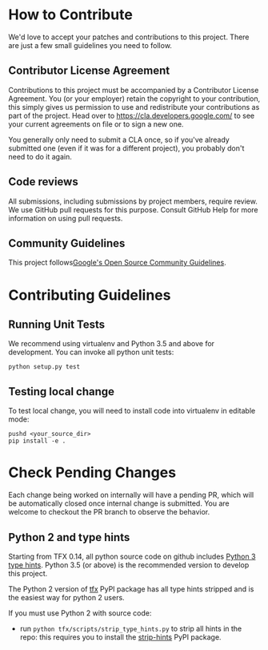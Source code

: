 # How to Contribute

We'd love to accept your patches and contributions to this project. There are
just a few small guidelines you need to follow.

## Contributor License Agreement

Contributions to this project must be accompanied by a Contributor License
Agreement. You (or your employer) retain the copyright to your contribution,
this simply gives us permission to use and redistribute your contributions as
part of the project. Head over to <https://cla.developers.google.com/> to see
your current agreements on file or to sign a new one.

You generally only need to submit a CLA once, so if you've already submitted one
(even if it was for a different project), you probably don't need to do it
again.

## Code reviews

All submissions, including submissions by project members, require review.
We use GitHub pull requests for this purpose. Consult GitHub Help for more
information on using pull requests.

## Community Guidelines
This project follows[Google's Open Source Community Guidelines](
https://opensource.google.com/conduct/).

# Contributing Guidelines

## Running Unit Tests
We recommend using virtualenv and Python 3.5 and above for development. You can
invoke all python unit tests:

```
python setup.py test
```

## Testing local change
To test local change, you will need to install code into virtualenv in editable
mode:

```
pushd <your_source_dir>
pip install -e .
```

# Check Pending Changes
Each change being worked on internally will have a pending PR, which will be
automatically closed once internal change is submitted. You are welcome to
checkout the PR branch to observe the behavior.

## Python 2 and type hints
Starting from TFX 0.14, all python source code on github includes
[Python 3 type hints](https://docs.python.org/3.5/library/typing.html). Python
3.5 (or above) is the recommended version to develop this project.

The Python 2 version of [tfx](https://pypi.org/project/tfx/) PyPI package has
all type hints stripped and is the easiest way for python 2 users.

If you must use Python 2 with source code:

* run `python tfx/scripts/strip_type_hints.py` to strip all hints in the repo:
this requires you to install the
[strip-hints](https://pypi.org/project/strip-hints/) PyPI package.
